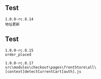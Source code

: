 ## Test
```
1.0.0-rc.8.14
地址更新

```
## Test
```
1.0.0-rc.8.15
order_placed

```

```
1.0.0-rc.8.17
src\modules\checkout\pages\frontStore\all\[context]detectCurrentCart[auth].js

```